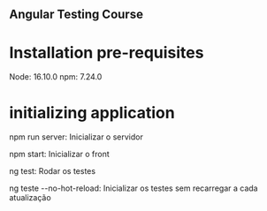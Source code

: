 
## Angular Testing Course

# Installation pre-requisites

Node: 16.10.0
npm: 7.24.0

# initializing  application
npm run server: Inicializar o servidor

npm start: Inicializar o front

ng test: Rodar os testes

ng teste --no-hot-reload: Inicializar os testes sem recarregar a cada atualização